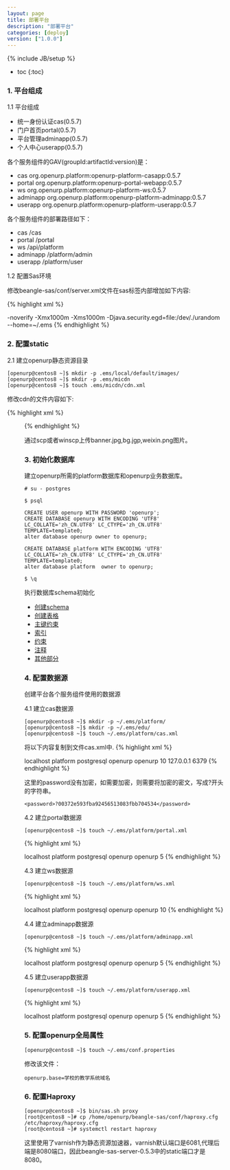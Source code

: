 ```yaml
---
layout: page
title: 部署平台
description: "部署平台"
categories: [deploy]
version: ["1.0.0"]
---
```

{% include JB/setup %}

* toc
{:toc}

### 1. 平台组成

1.1 平台组成

* 统一身份认证cas(0.5.7)
* 门户首页portal(0.5.7)
* 平台管理adminapp(0.5.7)
* 个人中心userapp(0.5.7)

各个服务组件的GAV(groupId:artifactId:version)是：

* cas      org.openurp.platform:openurp-platform-casapp:0.5.7
* portal   org.openurp.platform:openurp-portal-webapp:0.5.7
* ws       org.openurp.platform:openurp-platform-ws:0.5.7
* adminapp org.openurp.platform:openurp-platform-adminapp:0.5.7
* userapp  org.openurp.platform:openurp-platform-userapp:0.5.7

各个服务组件的部署路径如下：
* cas      /cas
* portal   /portal
* ws       /api/platform
* adminapp /platform/admin
* userapp  /platform/user

1.2 配置Sas环境

修改beangle-sas/conf/server.xml文件在sas标签内部增加如下内容:

{% highlight xml %}
<?xml version='1.0' encoding='utf-8'?>
<Sas version="0.8.1">
  <Engines>
    <Engine name="tomcat10" type="tomcat" version="10.0.0-M9" jspSupport="true">
      <Jar gav="org.postgresql:postgresql:42.2.9"/>
    </Engine>
    <Engine name="vibed" type="vibed" version="0.8.6"/>
  </Engines>

  <Resources/>

  <Farms>
    <Farm name="platform" engine="tomcat10">
      <Options>-noverify -Xmx1000m -Xms1000m -Djava.security.egd=file:/dev/./urandom</Options>
      <Http acceptCount="100" maxThreads="200"  minSpareThreads="10"  compression="off"  />
      <Server name="server1"  http="7080"  />
    </Farm>
    <Farm name="micdn" engine="vibed">
      <Options>--home=~/.ems</Options>
      <Server name="blob" http="9090"/>
      <Server name="asset" http="8080"/>
    </Farm>
  </Farms>

  <Webapps>
    <Webapp name="platform-cas"  gav="org.openurp.platform:openurp-platform-cas:0.5.7" />
    <Webapp name="platform-portal"  gav="org.openurp.platform:openurp-platform-portal:0.5.7" />
    <Webapp name="platform-ws"  gav="org.openurp.platform:openurp-platform-ws:0.5.7" />
    <Webapp name="platform-index" gav="org.beangle.ems:beangle-ems-index_2.13:4.1.7"/>
    <Webapp name="micdn.blob" gav="org.beangle.micdn:beangle-micdn-blob:bin:ldc:0.0.10"/>
    <Webapp name="micdn.asset" gav="org.beangle.micdn:beangle-micdn-asset:bin:ldc:0.0.10"/>
  </Webapps>

  <Proxy engine="haproxy">
    <Backend name="micdn_asset">
       <Server name="micdn.asset" port="6081"/>
    </Backend>
  </Proxy>

  <Deployments>
    <Deployment webapp="platform-portal" on="platform" path="/portal"/>
    <Deployment webapp="platform-cas" on="platform" path="/cas"/>
    <Deployment webapp="platform-ws" on="platform" path="/api/platform"/>
    <Deployment webapp="platform-index" on="platform" path=""/>
    <Deployment webapp="micdn.blob" on="micdn.blob"  path="/blob"/>
    <Deployment webapp="micdn.asset" on="micdn_asset"  path="/static"/>
  </Deployments>
</Sas>
{% endhighlight %}

### 2. 配置static

2.1 建立openurp静态资源目录

    [openurp@centos8 ~]$ mkdir -p .ems/local/default/images/
    [openurp@centos8 ~]$ mkdir -p .ems/micdn
    [openurp@centos8 ~]$ touch .ems/micdn/cdn.xml

修改cdn的文件内容如下:

{% highlight xml %}
<asset base="/home/openurp/.ems/static">
  <repository remote="https://repo1.maven.org/maven2" local="/home/openurp/.m2/repository"/>
  <contexts>
    <context base="/kindeditor">
      <jar gav="org.beangle.bundles:beangle-bundles-kindeditor:4.1.11"/>
      <jar gav="org.beangle.bundles:beangle-bundles-kindeditor:4.1.12"/>
    </context>
    <context base="/local">
      <dir location="/home/openurp/.ems/local"/>
    </context>
    <context base="/my97">
      <jar gav="org.beangle.bundles:beangle-bundles-my97:4.8"/>
    </context>
    <context base="/virtual-keyboard">
      <jar gav="org.webjars.npm:virtual-keyboard:1.26.5"/>
    </context>
    <context base="/ems">
      <jar gav="org.beangle.ems:beangle-ems-static:4.1.5"/>
    </context>
    <context base="/bootstrap">
      <jar gav="org.webjars:bootstrap:4.5.0"/>
    </context>
    <context base="/jquery-colorbox">
      <jar gav="org.webjars.bower:jquery-colorbox:1.6.4"/>
    </context>
    <context base="/popper.js">
      <jar gav="org.webjars:popper.js:2.0.2"/>
    </context>
    <context base="/jquery-treetable">
      <jar gav="org.webjars.bower:jquery-treetable:3.2.0"/>
    </context>
    <context base="/cryptojs">
      <jar gav="org.webjars:cryptojs:3.1.2"/>
    </context>
    <context base="/vue">
      <jar gav="org.webjars:vue:2.6.11"/>
    </context>
    <context base="/jsbarcode">
      <jar gav="org.beangle.bundles:beangle-bundles-jsbarcode:3.9.0"/>
    </context>
    <context base="/openurp-edu">
      <jar gav="org.openurp.edu:openurp-edu-static:0.1.0"/>
    </context>
    <context base="/jquery">
      <jar gav="org.webjars:jquery:1.10.2"/>
      <jar gav="org.webjars:jquery:3.5.1"/>
    </context>
    <context base="/openurp-default">
      <jar gav="org.openurp.theme:openurp-theme-default:0.3.1"/>
    </context>
    <context base="/chosen">
      <jar gav="org.webjars:chosen:1.8.7"/>
    </context>
    <context base="/pdfjs">
      <jar gav="org.beangle.bundles:beangle-bundles-pdfjs:1.9.426"/>
    </context>
    <context base="/AdminLTE">
      <jar gav="org.webjars:AdminLTE:3.0.5"/>
    </context>
    <context base="/openurp-edu-base">
      <jar gav="org.openurp.edu.base:openurp-edu-base-static:0.0.26"/>
    </context>
    <context base="/font-awesome">
      <jar gav="org.webjars:font-awesome:4.7.0"/>
      <jar gav="org.webjars:font-awesome:5.13.0"/>
    </context>
    <context base="/jquery-ui">
      <jar gav="org.beangle.bundles:beangle-bundles-jquery-ui:1.10.4"/>
      <jar gav="org.webjars:jquery-ui:1.12.1"/>
    </context>
    <context base="/struts2-jquery">
      <jar gav="org.beangle.bundles:beangle-bundles-struts2-jquery:3.6.1"/>
    </context>
    <context base="/echarts">
      <jar gav="org.webjars.bower:echarts:4.5.0"/>
    </context>
    <context base="/bui">
      <jar gav="org.beangle.bundles:beangle-bundles-bui:0.3.1"/>
    </context>
    <context base="/jquery-form">
      <jar gav="org.webjars:jquery-form:4.2.2"/>
    </context>
    <context base="/requirejs">
      <jar gav="org.webjars:requirejs:2.3.6"/>
    </context>
  </contexts>
</asset>
{% endhighlight %}

通过scp或者winscp上传banner.jpg,bg.jgp,weixin.png图片。

### 3. 初始化数据库

建立openurp所需的platform数据库和openurp业务数据库。

    # su - postgres

    $ psql

    CREATE USER openurp WITH PASSWORD 'openurp';
    CREATE DATABASE openurp WITH ENCODING 'UTF8' LC_COLLATE='zh_CN.UTF8' LC_CTYPE='zh_CN.UTF8' TEMPLATE=template0;
    alter database openurp owner to openurp;

    CREATE DATABASE platform WITH ENCODING 'UTF8' LC_COLLATE='zh_CN.UTF8' LC_CTYPE='zh_CN.UTF8' TEMPLATE=template0;
    alter database platform  owner to openurp;

    $ \q

执行数据库schema初始化
* [创建schema](/model/ddl/platform/0-schemas.sql)
* [创建表格](/model/ddl/platform/1-tables.sql)
* [主键约束](/model/ddl/platform/2-keys.sql)
* [索引](/model/ddl/platform/3-indices.sql)
* [约束](/model/ddl/platform/4-constraints.sql)
* [注释](/model/ddl/platform/6-comments.sql)
* [其他部分](/model/ddl/platform/6-misc.sql)
### 4. 配置数据源

创建平台各个服务组件使用的数据源

4.1 建立cas数据源

    [openurp@centos8 ~]$ mkdir -p ~/.ems/platform/
    [openurp@centos8 ~]$ mkdir -p ~/.ems/edu/
    [openurp@centos8 ~]$ touch ~/.ems/platform/cas.xml

将以下内容复制到文件cas.xml中.
{% highlight xml %}
<?xml version="1.0"?>
<app secret="openurp-platform-casapp">
  <resources>
    <datasource name="default">
      <serverName>localhost</serverName>
      <databaseName>platform</databaseName>
      <driver>postgresql</driver>
      <user>openurp</user>
      <password>openurp</password>
      <maximumPoolSize>10</maximumPoolSize>
    </datasource>
    <redis>
      <host>127.0.0.1</host>
      <port>6379</port>
    </redis>
  </resources>
 <config>
    <login enableCaptcha="true"  forceHttps="false"></login>
  </config>
</app>
{% endhighlight %}

这里的password没有加密，如需要加密，则需要将加密的密文，写成?开头的字符串。

    <password>?00372e593fba92456513083fbb704534</password>

4.2 建立portal数据源

    [openurp@centos8 ~]$ touch ~/.ems/platform/portal.xml

{% highlight xml %}
<?xml version="1.0"?>
<app secret="openurp-portal-webapp">
  <resources>
    <datasource name="default">
      <serverName>localhost</serverName>
      <databaseName>platform</databaseName>
      <driver>postgresql</driver>
      <user>openurp</user>
      <password>openurp</password>
      <maximumPoolSize>5</maximumPoolSize>
    </datasource>
  </resources>
</app>
{% endhighlight %}

4.3 建立ws数据源

    [openurp@centos8 ~]$ touch ~/.ems/platform/ws.xml

{% highlight xml %}
<?xml version="1.0"?>
<app secret="openurp-platform-ws">
  <resources>
    <datasource name="default">
      <serverName>localhost</serverName>
      <databaseName>platform</databaseName>
      <driver>postgresql</driver>
      <user>openurp</user>
      <password>openurp</password>
      <maximumPoolSize>10</maximumPoolSize>
    </datasource>
  </resources>
</app>
{% endhighlight %}

4.4 建立adminapp数据源

    [openurp@centos8 ~]$ touch ~/.ems/platform/adminapp.xml

{% highlight xml %}
<?xml version="1.0"?>
<app secret="openurp-platform-adminapp">
  <resources>
    <datasource name="default">
      <serverName>localhost</serverName>
      <databaseName>platform</databaseName>
      <driver>postgresql</driver>
      <user>openurp</user>
      <password>openurp</password>
      <maximumPoolSize>5</maximumPoolSize>
    </datasource>
  </resources>
</app>
{% endhighlight %}

4.5 建立userapp数据源

    [openurp@centos8 ~]$ touch ~/.ems/platform/userapp.xml

{% highlight xml %}
<?xml version="1.0"?>
<app secret="openurp-platform-userapp">
  <resources>
    <datasource name="default">
      <serverName>localhost</serverName>
      <databaseName>platform</databaseName>
      <driver>postgresql</driver>
      <user>openurp</user>
      <password>openurp</password>
      <maximumPoolSize>5</maximumPoolSize>
    </datasource>
  </resources>
</app>
{% endhighlight %}

### 5. 配置openurp全局属性

    [openurp@centos8 ~]$ touch ~/.ems/conf.properties

修改该文件：

    openurp.base=学校的教学系统域名


### 6. 配置Haproxy

    [openurp@centos8 ~]$ bin/sas.sh proxy
    [root@centos8 ~]# cp /home/openurp/beangle-sas/conf/haproxy.cfg /etc/haproxy/haproxy.cfg
    [root@centos8 ~]# systemctl restart haproxy

这里使用了varnish作为静态资源加速器，varnish默认端口是6081,代理后端是8080端口，因此beangle-sas-server-0.5.3中的static端口才是8080。

